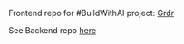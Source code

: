 Frontend repo for #BuildWithAI project: [Grdr](https://devpost.com/software/gradr)

See Backend repo [here](https://github.com/Fiewor/gradr_backend)
